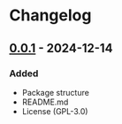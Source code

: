# Changelog

## [0.0.1] - 2024-12-14

### Added

- Package structure
- README.md
- License (GPL-3.0)

[Unreleased]: https://github.com/lajawi/unity-webgl-templates/compare/v0.0.1...HEAD
[0.0.1]: https://github.com/lajawi/unity-webgl-templates/releases/tag/v0.0.1
